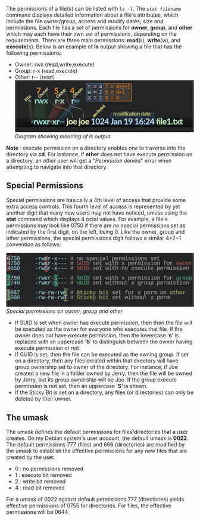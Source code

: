 The permissions of a file(s) can be listed with <code>ls -l</code>.
The <code>stat _filename_</code> command displays detailed information about a file's attributes, which include the file owner/group, access and modify dates, size and permissions.
Each file has a set of permissions for **owner**, **group**, and **other** which may each have their own set of permissions, depending on the requirements.
There are three main permissions: **read**(r), **write**(w), and **execute**(x).
Below is an example of **ls** output showing a file that has the following permissions:
- Owner: rwx (read,write,execute)
- Group: r-x (read,execute)
- Other: r-- (read)
![alt text](images/permissions.jpg)\
*Diagram showing meaning of ls output*

**Note** : execute permission on a directory enables one to traverse into the directory via **cd**. For instance, if **other** does not have execute permission on a directory, an _other_ user will get a "_Permission denied_" error when attempting to navigate into that directory.

## Special Permissions
Special permissions are basically a 4th level of access that provide some extra access controls.
This fourth level of access is represented by yet another digit that many new users may not have noticed, unless using the **stat** command which displays 4 octal values.
For example, a file's permissions may look like 0750 if there are no special permissions set as indicated by the first digit, on the left, being 0.
Like the owner, group and other permissions, the special permissions digit follows a similar 4+2+1 convention as follows:

![alt text](images/special-permission.jpg)\
*Special permissions on owner, group and other*

- If SUID is set when owner has execute permission, then then the file will be executed as the owner for everyone who executes that file. If the owner does not have execute permission, then the lowercase '**s**' is replaced with an uppercase '**S**' to distinguish between the owner having execute permission or not.
- If GUID is set, then the file can be executed as the owning group. If set on a directory, then any files created within that directory will have group ownership set to owner of the directory. For instance, if Joe created a new file in a folder owned by Jerry, then the file will be owned by Jerry, but its group ownership will be Joe. If the group execute permission is not set, then an uppercase '**S**' is shown.
- If the Sticky Bit is set on a directory, any files (or directories) can only be deleted by their owner.

## The umask
The umask defines the default permissions for files/directories that a user creates. On my Debian system's user account, the default umask is **0022**.
The default permissions 777 (files) and 666 (directories) are modified by the umask to establish the effective permissions for any new files that are created by the user.
- 0 : no permissions removed
- 1 : execute bit removed
- 2 : write bit removed
- 4 : read bit removed

For a umask of 0022 against default permissions 777 (directories) yields effective permissions of 0755 for directories.
For files, the effective permissions will be 0644.
